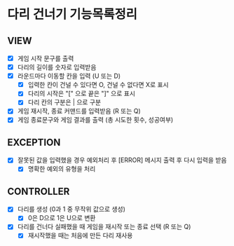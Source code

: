 # 다리 건너기 기능목록정리

## VIEW
- [x] 게임 시작 문구를 출력
- [x] 다리의 길이를 숫자로 입력받음
- [x] 라운드마다 이동할 칸을 입력 (U 또는 D)
  - [x] 입력한 칸이 건널 수 있다면 O, 건널 수 없다면 X로 표시
  - [x] 다리의 시작은 "[" 으로 끝은 "]" 으로 표시
  - [x] 다리 칸의 구분은 | 으로 구분
- [x] 게임 재시작, 종료 커맨드를 입력받음 (R 또는 Q)
- [x] 게임 종료문구와 게임 결과를 출력 (총 시도한 횟수, 성공여부)

## EXCEPTION
- [x] 잘못된 값을 입력했을 경우 예외처리 후 [ERROR] 메시지 출력 후 다시 입력을 받음
  - [x] 명확한 예외의 유형을 처리

## CONTROLLER
- [x] 다리를 생성 (0과 1 중 무작위 값으로 생성)
  - [x] 0은 D으로 1은 U으로 변환
- [x] 다리를 건너다 실패했을 때 게임을 재시작 또는 종료 선택 (R 또는 Q)
  - [x] 재시작했을 때는 처음에 만든 다리 재사용